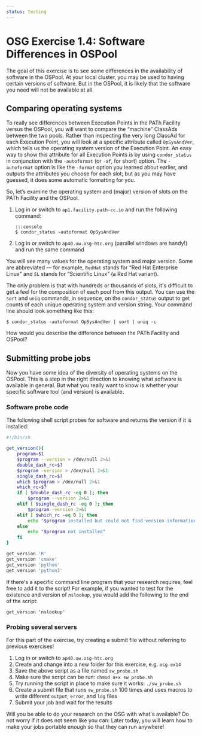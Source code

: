 ```yaml
---
status: testing
---
```


# OSG Exercise 1.4: Software Differences in OSPool

The goal of this exercise is to see some differences in the availability of software in the OSPool.
At your local cluster, you may be used to having certain versions of software.
But in the OSPool,
it is likely that the software you need will not be available at all.

## Comparing operating systems

To really see differences between Execution Points in the PATh Facility versus the OSPool,
you will want to compare the &ldquo;machine&rdquo; ClassAds between the two pools.
Rather than inspecting the very long ClassAd for each Execution Point,
you will look at a specific attribute called `OpSysAndVer`,
which tells us the operating system version of the Execution Point.
An easy way to show this attribute for all Execution Points is by using `condor_status`
in conjunction with the `-autoformat` (or `-af`, for short) option.
The `-autoformat` option is like the `-format` option you learned about earlier,
and outputs the attributes you choose for each slot;
but as you may have guessed, it does some automatic formatting for you.

So, let’s examine the operating system and (major) version of slots on the PATh Facility and the OSPool.

1.  Log in or switch to `ap1.facility.path-cc.io` and run the following command:

        :::console
        $ condor_status -autoformat OpSysAndVer

1.  Log in or switch to `ap40.uw.osg-htc.org` (parallel windows are handy!)
    and run the same command

You will see many values for the operating system and major version.
Some are abbreviated&nbsp;— for example,
`RedHat` stands for “Red Hat Enterprise Linux” and
`SL` stands for “Scientific Linux” (a Red Hat variant).

The only problem is that with hundreds or thousands of slots,
it's difficult to get a feel for the composition of each pool from this output.
You can use the `sort` and `uniq` commands, in sequence, on the `condor_status` output
to get counts of each unique operating system and version string.
Your command line should look something like this:

``` console
$ condor_status -autoformat OpSysAndVer | sort | uniq -c
```

How would you describe the difference between the PATh Facility and OSPool?

## Submitting probe jobs

Now you have some idea of the diversity of operating systems on the OSPool.
This is a step in the right direction to knowing what software is available in general.
But what you really want to know is whether your specific software tool (and version) is available.

### Software probe code

The following shell script probes for software and returns the version if it is installed:

```bash
#!/bin/sh

get_version(){
    program=$1
    $program --version > /dev/null 2>&1
    double_dash_rc=$?
    $program -version > /dev/null 2>&1
    single_dash_rc=$?
    which $program > /dev/null 2>&1
    which_rc=$?
    if [ $double_dash_rc -eq 0 ]; then
        $program --version 2>&1
    elif [ $single_dash_rc -eq 0 ]; then
        $program -version 2>&1
    elif [ $which_rc -eq 0 ]; then
        echo "$program installed but could not find version information"
    else
        echo "$program not installed"
    fi
}

get_version 'R'
get_version 'cmake'
get_version 'python'
get_version 'python3'
```

If there's a specific command line program that your research requires, feel free to add it to the script!
For example, if you wanted to test for the existence and version of `nslookup`, you would add the following to the end
of the script:

``` file
get_version 'nslookup'
```

### Probing several servers

For this part of the exercise, try creating a submit file without referring to previous exercises!

1.  Log in or switch to `ap40.uw.osg-htc.org`
1.  Create and change into a new folder for this exercise, e.g. `osg-ex14`
1.  Save the above script as a file named `sw_probe.sh`
1.  Make sure the script can be run: `chmod a+x sw_probe.sh`
1.  Try running the script in place to make sure it works: `./sw_probe.sh`
1.  Create a submit file that runs `sw_probe.sh` 100 times
    and uses macros to write different `output`, `error`, and `log` files
1.  Submit your job and wait for the results

Will you be able to do your research on the OSG with what's available?
Do not worry if it does not seem like you can:
Later today, you will learn how to make your jobs portable enough so that they can run anywhere!
